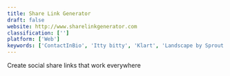 ```yaml
---
title: Share Link Generator
draft: false 
website: http://www.sharelinkgenerator.com
classification: ['']
platform: ['Web']
keywords: ['ContactInBio', 'Itty bitty', 'Klart', 'Landscape by Sprout Social', 'LeadBot by Drift', 'LeadGibbon', 'Linkie', 'Manylink', 'Marker.io', 'Notebook Web Clipper', 'POINT', 'Pike', 'Placid for WordPress', 'Rebrandly', 'Replug', 'Shopify Shopcodes', 'Social Share Preview', 'Tony.surf', 'Wallt', 'onelink.to']
---
```

Create social share links that work everywhere